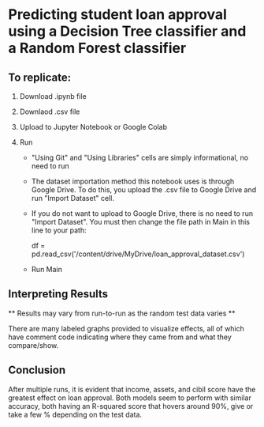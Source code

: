# Predicting student loan approval using a Decision Tree classifier and a Random Forest classifier

## To replicate:
1. Download .ipynb file
2. Downlaod .csv file
3. Upload to Jupyter Notebook or Google Colab
4. Run

   * "Using Git" and "Using Libraries" cells are simply informational, no need to run
   
   * The dataset importation method this notebook uses is through Google Drive. To do this, you upload the .csv file to Google Drive and run "Import Dataset" cell.
   
   * If you do not want to upload to Google Drive, there is no need to run "Import Dataset". You must then change the file path in Main in this line to your path:

      df = pd.read_csv('/content/drive/MyDrive/loan_approval_dataset.csv')
   
   * Run Main

## Interpreting Results

** Results may vary from run-to-run as the random test data varies **

There are many labeled graphs provided to visualize effects, all of which have comment code indicating where they came from and what they compare/show.

## Conclusion
After multiple runs, it is evident that income, assets, and cibil score have the greatest effect on loan approval. Both models seem to perform with similar accuracy, both having an R-squared score that hovers around 90%, give or take a few % depending on the test data.
